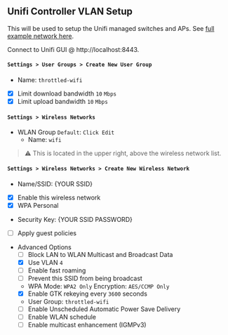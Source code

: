 Unifi Controller VLAN Setup
---------------------------
This will be used to setup the Unifi managed switches and APs. See [full example
network here][so].

Connect to Unifi GUI @ http://localhost:8443.

#### `Settings > User Groups > Create New User Group`
* Name: `throttled-wifi`
- [x] Limit download bandwidth `10` `Mbps`
- [x] Limit upload bandwidth `10` `Mbps`

#### `Settings > Wireless Networks`
* WLAN Group `Default`: `Click Edit`
  * Name: `wifi`

> :warning:
> This is located in the upper right, above the wireless network list.

#### `Settings > Wireless Networks > Create New Wireless Network`
* Name/SSID: {YOUR SSID}
- [x] Enable this wireless network
- [x] WPA Personal
* Security Key: {YOUR SSID PASSWORD}
- [ ] Apply guest policies

* Advanced Options
  - [ ] Block LAN to WLAN Multicast and Broadcast Data
  - [x] Use VLAN `4`
  - [ ] Enable fast roaming
  - [ ] Prevent this SSID from being broadcast
  * WPA Mode: `WPA2 Only` Encryption: `AES/CCMP Only`
  - [x] Enable GTK rekeying every `3600` seconds
  * User Group: `throttled-wifi`
  - [ ] Enable Unscheduled Automatic Power Save Delivery
  - [ ] Enable WLAN schedule
  - [ ] Enable multicast enhancement (IGMPv3)

[so]: README.md
